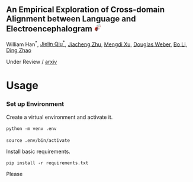 ## An Empirical Exploration of Cross-domain Alignment between Language and Electroencephalogram <img src="icon.png" width="20" /> 
William Han<sup>*</sup>, [Jielin Qiu<sup>*</sup>](https://www.cs.cmu.edu/~jielinq/), [Jiacheng Zhu](https://jiachengzhuml.github.io/), [Mengdi Xu](https://mxu34.github.io/), [Douglas Weber](https://www.meche.engineering.cmu.edu/directory/bios/weber-douglas.html), [Bo Li](https://aisecure.github.io/), [Ding Zhao](https://safeai-lab.github.io/)

Under Review / [arxiv](https://arxiv.org/abs/2208.06348)


# Usage

### Set up Environment

Create a virtual environment and activate it. 

```
python -m venv .env

source .env/bin/activate
```

Install basic requirements.

```
pip install -r requirements.txt
```

Please 



